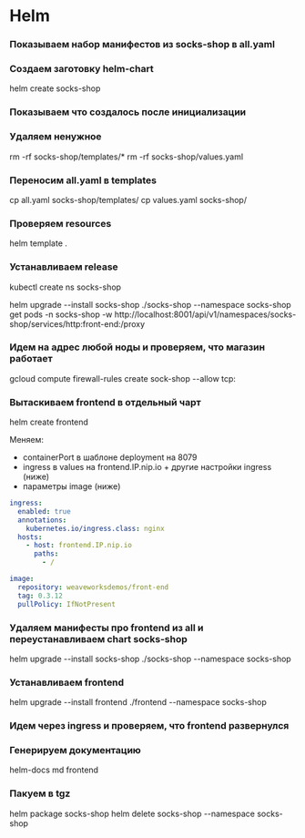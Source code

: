 # Helm

### Показываем набор манифестов из socks-shop в all.yaml

### Создаем заготовку helm-chart

helm create socks-shop

### Показываем что создалось после инициализации
### Удаляем ненужное

rm -rf socks-shop/templates/*
rm -rf socks-shop/values.yaml

### Переносим all.yaml в templates

cp all.yaml socks-shop/templates/
cp values.yaml socks-shop/

### Проверяем resources
helm template .

### Устанавливаем release
kubectl create ns socks-shop

helm upgrade --install socks-shop ./socks-shop --namespace socks-shop
get pods -n socks-shop -w
http://localhost:8001/api/v1/namespaces/socks-shop/services/http:front-end:/proxy

### Идем на адрес любой ноды и проверяем, что магазин работает
gcloud compute firewall-rules create sock-shop --allow tcp:<port>

### Вытаскиваем frontend в отдельный чарт

helm create frontend

Меняем:

* containerPort в шаблоне deployment на 8079
* ingress в values на frontend.IP.nip.io + другие настройки ingress (ниже)
* параметры image (ниже)

```yaml
ingress:
  enabled: true
  annotations:
    kubernetes.io/ingress.class: nginx
  hosts:
    - host: frontend.IP.nip.io
      paths:
        - /

image:
  repository: weaveworksdemos/front-end
  tag: 0.3.12
  pullPolicy: IfNotPresent
```

### Удаляем манифесты про frontend из all и переустанавливаем chart socks-shop

helm upgrade --install socks-shop ./socks-shop --namespace socks-shop

### Устанавливаем frontend

helm upgrade --install frontend ./frontend --namespace socks-shop

### Идем через ingress и проверяем, что frontend развернулся

### Генерируем документацию

helm-docs md frontend

### Пакуем в tgz

helm package socks-shop
helm delete socks-shop --namespace socks-shop